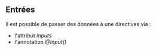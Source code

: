 ## Entrées

Il est possible de passer des données à une directives via :

* l'attribut *inputs*
* l'annotation *@Input()*
